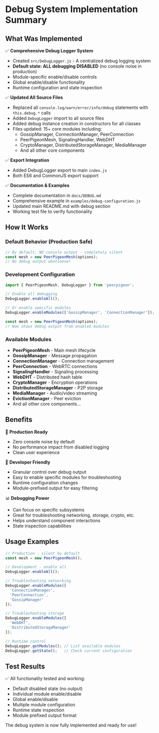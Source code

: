 # Debug System Implementation Summary

## What Was Implemented

✅ **Comprehensive Debug Logger System**
- Created `src/DebugLogger.js` - A centralized debug logging system
- **Default state: ALL debugging DISABLED** (no console noise in production)
- Module-specific enable/disable controls
- Global enable/disable functionality
- Runtime configuration and state inspection

✅ **Updated All Source Files**
- Replaced all `console.log/warn/error/info/debug` statements with `this.debug.*` calls
- Added `DebugLogger` import to all source files
- Added debug instance creation in constructors for all classes
- Files updated: 15+ core modules including:
  - GossipManager, ConnectionManager, PeerConnection
  - PeerPigeonMesh, SignalingHandler, WebDHT
  - CryptoManager, DistributedStorageManager, MediaManager
  - And all other core components

✅ **Export Integration**
- Added DebugLogger export to main `index.js`
- Both ES6 and CommonJS export support

✅ **Documentation & Examples**
- Complete documentation in `docs/DEBUG.md`
- Comprehensive example in `examples/debug-configuration.js`
- Updated main README.md with debug section
- Working test file to verify functionality

## How It Works

### Default Behavior (Production Safe)
```javascript
// By default, NO console output - completely silent
const mesh = new PeerPigeonMesh(options);
// No debug output whatsoever
```

### Development Configuration
```javascript
import { PeerPigeonMesh, DebugLogger } from 'peerpigeon';

// Enable all debugging
DebugLogger.enableAll();

// Or enable specific modules
DebugLogger.enableModules(['GossipManager', 'ConnectionManager']);

const mesh = new PeerPigeonMesh(options);
// Now shows debug output from enabled modules
```

### Available Modules
- **PeerPigeonMesh** - Main mesh lifecycle
- **GossipManager** - Message propagation  
- **ConnectionManager** - Connection management
- **PeerConnection** - WebRTC connections
- **SignalingHandler** - Signaling processing
- **WebDHT** - Distributed hash table
- **CryptoManager** - Encryption operations
- **DistributedStorageManager** - P2P storage
- **MediaManager** - Audio/video streaming
- **EvictionManager** - Peer eviction
- And all other core components...

## Benefits

🎯 **Production Ready**
- Zero console noise by default
- No performance impact from disabled logging
- Clean user experience

🔧 **Developer Friendly**  
- Granular control over debug output
- Easy to enable specific modules for troubleshooting
- Runtime configuration changes
- Module-prefixed output for easy filtering

📊 **Debugging Power**
- Can focus on specific subsystems
- Great for troubleshooting networking, storage, crypto, etc.
- Helps understand component interactions
- State inspection capabilities

## Usage Examples

```javascript
// Production - silent by default
const mesh = new PeerPigeonMesh();

// Development - enable all
DebugLogger.enableAll();

// Troubleshooting networking
DebugLogger.enableModules([
  'ConnectionManager', 
  'PeerConnection',
  'GossipManager'
]);

// Troubleshooting storage
DebugLogger.enableModules([
  'WebDHT',
  'DistributedStorageManager'
]);

// Runtime control
DebugLogger.getModules(); // List available modules
DebugLogger.getState();   // Check current configuration
```

## Test Results

✅ All functionality tested and working:
- Default disabled state (no output)
- Individual module enable/disable
- Global enable/disable  
- Multiple module configuration
- Runtime state inspection
- Module prefixed output format

The debug system is now fully implemented and ready for use!
